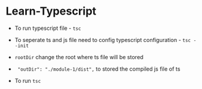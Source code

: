 ﻿# Learn-Typescript

* To run typescript file - `tsc` 

* To seperate ts and js file need to config typescript configuration - `tsc --init`

* `rootDir` change the root where ts file will be stored

* ` "outDir": "./module-1/dist",` to stored the compiled js file of ts

* To run `tsc`
